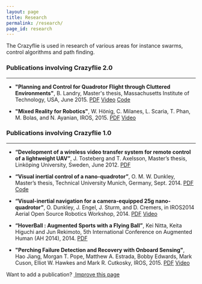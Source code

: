 ```yaml
---
layout: page
title: Research
permalink: /research/
page_id: research
---
```


The Crazyflie is used in research of various areas for instance swarms, 
control algorithms and path finding. 

### Publications involving Crazyflie 2.0
---
* **"Planning and Control for Quadrotor Flight through Cluttered Environments"**, B. Landry,  Master's thesis, Massachusetts Institute of Technology, USA, June 2015.
[PDF](http://groups.csail.mit.edu/robotics-center/public_papers/Landry15.pdf) 
[Video](https://www.youtube.com/watch?v=v-s564NoAu0) 
[Code](https://github.com/blandry/crazyflie-tools)

* **"Mixed Reality for Robotics"**, W. Hönig, C. Milanes, L. Scaria, T. Phan, M. Bolas, and N. Ayanian, IROS, 2015.
[PDF](http://www-bcf.usc.edu/~ayanian/files/Ayanian_IROS2015a.pdf) 
[Video](https://www.youtube.com/watch?v=px9iHkA0nOI)


### Publications involving Crazyflie 1.0
---
* **“Development of a wireless video transfer system for remote control of a lightweight UAV”**, J. Tosteberg and T. Axelsson, Master’s thesis, Linköping University, Sweden, June 2012. 
[PDF](http://liu.diva-portal.org/smash/get/diva2:534744/FULLTEXT01.pdf)
  
* **“Visual inertial control of a nano-quadrotor”**, O. M. W. Dunkley, Master’s thesis, Technical University Munich, Germany, Sept. 2014.
[PDF](https://vision.in.tum.de/_media/spezial/bib/dunkley14msc.pdf) 
[Code](https://github.com/omwdunkley/crazyflieROS)
  
* **“Visual-inertial navigation for a camera-equipped 25g nano-quadrotor”**, O. Dunkley, J. Engel, J. Sturm, and D. Cremers,  in IROS2014 Aerial Open Source Robotics Workshop, 2014. 
[PDF](https://vision.in.tum.de/_media/spezial/bib/dunkley14iros.pdf) 
[Video](https://vision.in.tum.de/_media/spezial/bib/dunkley14iros.mp4)

* **“HoverBall : Augmented Sports with a Flying Ball”**, Kei Nitta, Keita Higuchi and Jun Rekimoto, 5th International Conference on Augmented Human (AH 2014), 2014. 
[PDF](https://rekimotolab.files.wordpress.com/2014/02/a13-nitta.pdf)
  
* **"Perching Failure Detection and Recovery with Onboard Sensing"**, Hao Jiang, Morgan T. Pope, Matthew A. Estrada, Bobby Edwards, Mark Cuson, Elliot W. Hawkes and Mark R. Cutkosky, IROS, 2015. 
[PDF](http://bdml.stanford.edu/uploads/Main/PerchingPublications/IROS_2015_Recovery.pdf) 
[Video](https://m.youtube.com/watch?v=xhtbprB5Rqs)

<div class="col-md-12">
  <p class="text-right">Want to add a publication? <a href="https://github.com/bitcraze/bitcraze-website/edit/master/src/{{page.path}}"><i class="fa fa-pencil"></i> &nbsp;Improve this page</a></p>
</div>